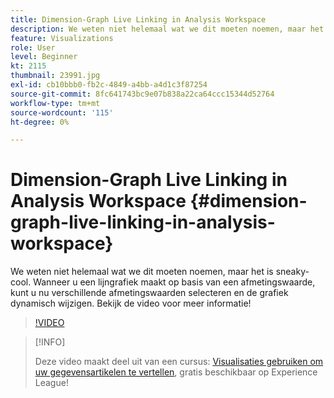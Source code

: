 ```yaml
---
title: Dimension-Graph Live Linking in Analysis Workspace
description: We weten niet helemaal wat we dit moeten noemen, maar het is sneaky-cool. Wanneer u een lijngrafiek maakt op basis van een afmetingswaarde, kunt u nu verschillende afmetingswaarden selecteren en de grafiek dynamisch wijzigen. Bekijk de video voor meer informatie!
feature: Visualizations
role: User
level: Beginner
kt: 2115
thumbnail: 23991.jpg
exl-id: cb10bbb0-fb2c-4849-a4bb-a4d1c3f87254
source-git-commit: 8fc641743bc9e07b838a22ca64ccc15344d52764
workflow-type: tm+mt
source-wordcount: '115'
ht-degree: 0%

---
```


# Dimension-Graph Live Linking in Analysis Workspace {#dimension-graph-live-linking-in-analysis-workspace}

We weten niet helemaal wat we dit moeten noemen, maar het is sneaky-cool. Wanneer u een lijngrafiek maakt op basis van een afmetingswaarde, kunt u nu verschillende afmetingswaarden selecteren en de grafiek dynamisch wijzigen. Bekijk de video voor meer informatie!

>[!VIDEO](https://video.tv.adobe.com/v/23991/?quality=12&learn=on)

>[!INFO]
>
> Deze video maakt deel uit van een cursus: [Visualisaties gebruiken om uw gegevensartikelen te vertellen](https://experienceleague.adobe.com/?recommended=Analytics-U-1-2021.1.visualizations), gratis beschikbaar op Experience League!
